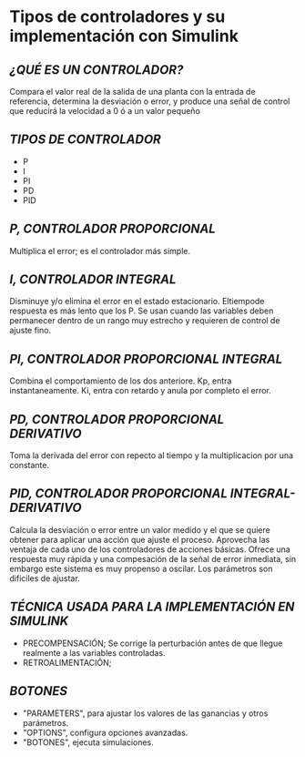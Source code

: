 # Tipos de controladores y su implementación con Simulink 
## _¿QUÉ ES UN CONTROLADOR?_
Compara el valor real de la salida de una planta con la entrada de referencia, determina la desviación o error, 
y produce una señal de control que reducirá la velocidad a 0 ó a un valor pequeño
## _TIPOS DE CONTROLADOR_
- P
- I
- PI
- PD
- PID
## _P, CONTROLADOR PROPORCIONAL_
Multiplica el error; es el controlador más simple.
## _I, CONTROLADOR INTEGRAL_
Disminuye y/o elimina el error en el estado estacionario. Eltiempode respuesta es más lento que los P. Se usan cuando 
las variables deben permanecer dentro de un rango muy estrecho y requieren de control de ajuste fino.
## _PI, CONTROLADOR PROPORCIONAL INTEGRAL_
Combina el comportamiento de los dos anteriore.
Kp, entra instantaneamente.
Ki, entra con retardo y anula por completo el error.
## _PD, CONTROLADOR PROPORCIONAL DERIVATIVO_
Toma la derivada del error con repecto al tiempo y la multiplicacion por una constante.
## _PID, CONTROLADOR PROPORCIONAL INTEGRAL-DERIVATIVO_
Calcula la desviación o error entre un valor medido y el que se quiere obtener para aplicar una acción que ajuste el proceso. 
Aprovecha las ventaja de cada uno de los controladores de acciones básicas. Ofrece una respuesta muy rápida y una compesación
de la señal de error inmediata, sin embargo este sistema es muy propenso a oscilar. Los parámetros son dificiles de ajustar.
## _TÉCNICA USADA PARA LA IMPLEMENTACIÓN EN SIMULINK_
- PRECOMPENSACIÓN; Se corrige la perturbación antes de que llegue realmente a las variables controladas.
- RETROALIMENTACIÓN; 
## _BOTONES_
- "PARAMETERS", para ajustar los valores de las ganancias y otros parámetros.
- "OPTIONS", configura opciones avanzadas.
- "BOTONES", ejecuta simulaciones.
